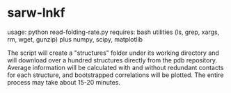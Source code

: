# sarw-lnkf
usage: python read-folding-rate.py
requires: bash utilities (ls, grep, xargs, rm, wget, gunzip) plus numpy, scipy, matplotlib

The script will create a "structures" folder under its working directory and will download over a hundred structures directly from the pdb repository. Average information will be calculated with and without redundant contacts for each structure, and bootstrapped correlations will be plotted. The entire process may take about 15-20 minutes.

